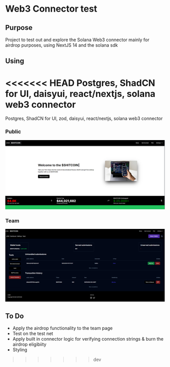 # Web3 Connector test

## Purpose

Project to test out and explore the Solana Web3 connector mainly for airdrop purposes, using NextJS 14 and the solana sdk

## Using

<<<<<<< HEAD
Postgres, ShadCN for UI, daisyui, react/nextjs, solana web3 connector
=======
Postgres, ShadCN for UI, zod, daisyui, react/nextjs, solana web3 connector

### Public
![Alt text](https://github.com/hylinz/solana-test/blob/dev/img/pub.png)

### Team
![Alt text](https://github.com/hylinz/solana-test/blob/dev/img/team.png)


## To Do

- Apply the airdrop functionality to the team page
- Test on the test net
- Apply built in connector logic for verifying connection strings & burn the airdrop eligibiity 
- Styling
>>>>>>> dev
